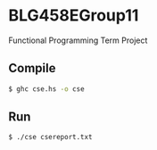 # BLG458EGroup11

Functional Programming Term Project

## Compile

```bash
$ ghc cse.hs -o cse
```
## Run

```bash
$ ./cse csereport.txt
```